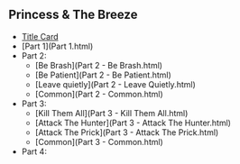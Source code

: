 ## Princess & The Breeze ##

  - [Title Card](Title.html)
  - [Part 1](Part 1.html)
  - Part 2:
    + [Be Brash](Part 2 - Be Brash.html)
    + [Be Patient](Part 2 - Be Patient.html)
    + [Leave quietly](Part 2 - Leave Quietly.html)
    + [Common](Part 2 - Common.html)
  - Part 3:
    + [Kill Them All](Part 3 - Kill Them All.html)
    + [Attack The Hunter](Part 3 - Attack The Hunter.html)
    + [Attack The Prick](Part 3 - Attack The Prick.html)
    + [Common](Part 3 - Common.html)
  - Part 4:

